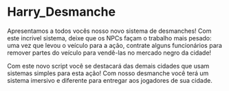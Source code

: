 # Harry_Desmanche

Apresentamos a todos vocês nosso novo sistema de desmanches! Com este incrivel sistema, deixe que os NPCs façam o trabalho mais pesado: uma vez que levou o veículo para a ação, contrate alguns funcionários para remover partes do veículo para vendê-las no mercado negro da cidade!

Com este novo script você se destacará das demais cidades que usam sistemas simples para esta ação! Com nosso desmanche você terá um sistema imersivo e diferente para entregar aos jogadores de sua cidade.
